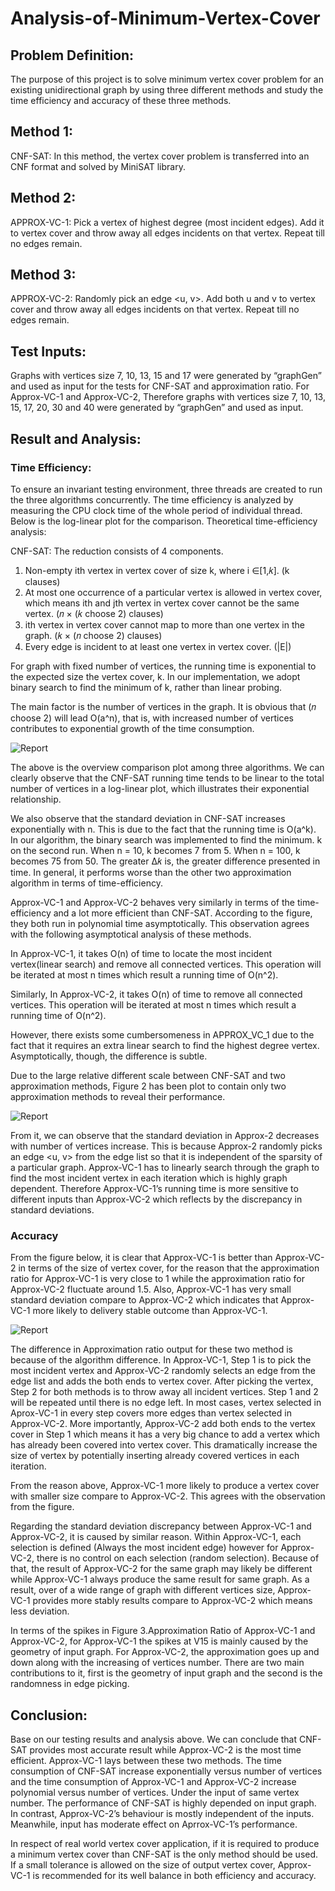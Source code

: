 # Analysis-of-Minimum-Vertex-Cover

## Problem Definition: 
The purpose of this project is to solve minimum vertex cover problem for an existing unidirectional graph by using three different methods and study the time efficiency and accuracy of these three methods.

## Method 1:
CNF-SAT: In this method, the vertex cover problem is transferred into an CNF format and solved by MiniSAT library.

## Method 2:
APPROX-VC-1: Pick a vertex of highest degree (most incident edges). Add it to vertex cover and throw away all edges incidents on that vertex. Repeat till no edges remain.

## Method 3:
APPROX-VC-2: Randomly pick an edge <u, v>. Add both u and v to vertex cover and throw away all edges incidents on that vertex. Repeat till no edges remain.

## Test Inputs:
Graphs with vertices size 7, 10, 13, 15 and 17 were generated by “graphGen” and used as input for the tests for CNF-SAT and approximation ratio. For Approx-VC-1 and Approx-VC-2, Therefore graphs with vertices size 7, 10, 13, 15, 17, 20, 30 and 40 were generated by “graphGen” and used as input.

## Result and Analysis:
### Time Efficiency:
To ensure an invariant testing environment, three threads are created to run the three algorithms concurrently. The time efficiency is analyzed by measuring the CPU clock time of the whole period of individual thread. Below is the log-linear plot for the comparison.
Theoretical time-efficiency analysis:   

CNF-SAT: The reduction consists of 4 components.   
1) Non-empty ith vertex in vertex cover of size k, where i ∈[1,𝑘]. (k clauses)
2) At most one occurrence of a particular vertex is allowed in vertex cover, which means ith and jth vertex in vertex cover cannot be the same vertex. (𝑛 × (𝑘 choose 2) clauses)
3) ith vertex in vertex cover cannot map to more than one vertex in the graph. (𝑘 × (𝑛 choose 2) clauses)
4) Every edge is incident to at least one vertex in vertex cover. (|E|)

For graph with fixed number of vertices, the running time is exponential to the expected size the vertex cover, k. In our implementation, we adopt binary search to find the minimum of k, rather than linear probing.

The main factor is the number of vertices in the graph. It is obvious that (𝑛 choose 2) will lead O(a^n), that is, with increased number of vertices contributes to exponential growth of the time consumption.

![Report](https://user-images.githubusercontent.com/29167705/63555461-03c60080-c50f-11e9-8f6d-1066da21c6e4.jpg)

The above is the overview comparison plot among three algorithms. We can clearly observe that the CNF-SAT running time tends to be linear to the total number of vertices in a log-linear plot, which illustrates their exponential relationship.

We also observe that the standard deviation in CNF-SAT increases exponentially with n. This is due to the fact that the running time is O(a^k). In our algorithm, the binary search was implemented to find the minimum. k on the second run. When n = 10, k becomes 7 from 5. When n = 100, k becomes 75 from 50. The greater Δ𝑘 is, the greater difference presented in time. In general, it performs worse than the other two approximation algorithm in terms of time-efficiency.

Approx-VC-1 and Approx-VC-2 behaves very similarly in terms of the time-efficiency and a lot more efficient than CNF-SAT. According to the figure, they both run in polynomial time asymptotically. This observation agrees with the following asymptotical analysis of these methods.

In Approx-VC-1, it takes O(n) of time to locate the most incident vertex(linear search) and remove all connected vertices. This operation will be iterated at most n times which result a running time of O(n^2).

Similarly, In Approx-VC-2, it takes O(n) of time to remove all connected vertices. This operation will be iterated at most n times which result a running time of O(n^2).

However, there exists some cumbersomeness in APPROX_VC_1 due to the fact that it requires an extra linear search to find the highest degree vertex. Asymptotically, though, the difference is subtle.

Due to the large relative different scale between CNF-SAT and two approximation methods, Figure 2 has been plot to contain only two approximation methods to reveal their performance.

![Report](https://user-images.githubusercontent.com/29167705/63555538-4c7db980-c50f-11e9-8e39-a97cd2c7de20.jpg)

From it, we can observe that the standard deviation in Approx-2 decreases with number of vertices increase. This is because Approx-2 randomly picks an edge <u, v> from the edge list so that it is independent of the sparsity of a particular graph. Approx-VC-1 has to linearly search through the graph to find the most incident vertex in each iteration which is highly graph dependent. Therefore Approx-VC-1’s running time is more sensitive to different inputs than Approx-VC-2 which reflects by the discrepancy in standard deviations.

### Accuracy
From the figure below, it is clear that Approx-VC-1 is better than Approx-VC-2 in terms of the size of vertex cover, for the reason that the approximation ratio for Approx-VC-1 is very close to 1 while the approximation ratio for Approx-VC-2 fluctuate around 1.5. Also, Approx-VC-1 has very small standard deviation compare to Approx-VC-2 which indicates that Approx-VC-1 more likely to delivery stable outcome than Approx-VC-1.

![Report](https://user-images.githubusercontent.com/29167705/63555589-851d9300-c50f-11e9-96ac-a58dd9fe3cb5.jpg)

The difference in Approximation ratio output for these two method is because of the algorithm difference. In Approx-VC-1, Step 1 is to pick the most incident vertex and Approx-VC-2 randomly selects an edge from the edge list and adds the both ends to vertex cover. After picking the vertex, Step 2 for both methods is to throw away all incident vertices. Step 1 and 2 will be repeated until there is no edge left. In most cases, vertex selected in Aprox-VC-1 in every step covers more edges than vertex selected in Approx-VC-2. More importantly, Approx-VC-2 add both ends to the vertex cover in Step 1 which means it has a very big chance to add a vertex which has already been covered into vertex cover. This dramatically increase the size of vertex by potentially inserting already covered vertices in each iteration.

From the reason above, Approx-VC-1 more likely to produce a vertex cover with smaller size compare to Approx-VC-2. This agrees with the observation from the figure.

Regarding the standard deviation discrepancy between Approx-VC-1 and Approx-VC-2, it is caused by similar reason. Within Approx-VC-1, each selection is defined (Always the most incident edge) however for Approx-VC-2, there is no control on each selection (random selection). Because of that, the result of Approx-VC-2 for the same graph may likely be different while Approx-VC-1 always produce the same result for same graph. As a result, over of a wide range of graph with different vertices size, Approx-VC-1 provides more stably results compare to Approx-VC-2 which means less deviation.

In terms of the spikes in Figure 3.Approximation Ratio of Approx-VC-1 and Approx-VC-2, for Approx-VC-1 the spikes at V15 is mainly caused by the geometry of input graph. For Approx-VC-2, the approximation goes up and down along with the increasing of vertices number. There are two main contributions to it, first is the geometry of input graph and the second is the randomness in edge picking.

## Conclusion:
Base on our testing results and analysis above. We can conclude that CNF-SAT provides most accurate result while Approx-VC-2 is the most time efficient. Approx-VC-1 lays between these two methods. The time consumption of CNF-SAT increase exponentially versus number of vertices and the time consumption of Approx-VC-1 and Approx-VC-2 increase polynomial versus number of vertices. Under the input of same vertex number. The performance of CNF-SAT is highly depended on input graph. In contrast, Approx-VC-2’s behaviour is mostly independent of the inputs. Meanwhile, input has moderate effect on Aprrox-VC-1’s performance.

In respect of real world vertex cover application, if it is required to produce a minimum vertex cover than CNF-SAT is the only method should be used. If a small tolerance is allowed on the size of output vertex cover, Approx-VC-1 is recommended for its well balance in both efficiency and accuracy.
